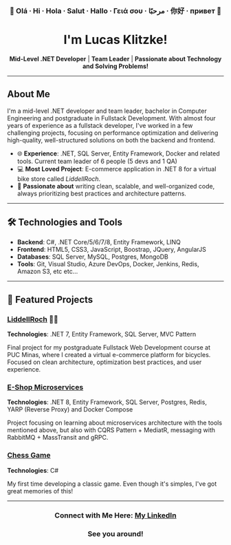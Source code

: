 <h3 align="center">👋 Olá · Hi · Hola · Salut · Hallo · Γειά σου · مرحبًا · 你好 · привет 👋 </h3>
<h1 align="center">I'm Lucas Klitzke!</h1>

<p align="center"><strong>Mid-Level .NET Developer</strong> | <strong>Team Leader</strong> | <strong>Passionate about Technology and Solving Problems!</strong></p>

<hr>

<h2>About Me</h2>

<p>I'm a mid-level .NET developer and team leader, bachelor in Computer Engineering and postgraduate in Fullstack Development. With almost four years of experience as a fullstack developer, I've worked in a few challenging projects, focusing on performance optimization and delivering high-quality, well-structured solutions on both the backend and frontend.</p>

<ul>
  <li>🌐 <strong>Experience</strong>: .NET, SQL Server, Entity Framework, Docker and related tools. Current team leader of 6 people (5 devs and 1 QA)</li>
  <li>💻 <strong>Most Loved Project</strong>: E-commerce application in .NET 8 for a virtual bike store called <em>LiddellRoch</em>.</li>
  <li>🚀 <strong>Passionate about</strong> writing clean, scalable, and well-organized code, always prioritizing best practices and architecture patterns.</li>
</ul>

<hr>

<h2>🛠️ Technologies and Tools</h2>

<ul>
  <li><strong>Backend</strong>: C#, .NET Core/5/6/7/8, Entity Framework, LINQ</li>
  <li><strong>Frontend</strong>: HTML5, CSS3, JavaScript, Boostrap, JQuery, AngularJS</li>
  <li><strong>Databases</strong>: SQL Server, MySQL, Postgres, MongoDB</li>
  <li><strong>Tools</strong>: Git, Visual Studio, Azure DevOps, Docker, Jenkins, Redis, Amazon S3, etc etc...</li>
</ul>

<hr>

<h2>🌟 Featured Projects</h2>

<h3><a href="https://github.com/LKlitzke/LiddellRoch_BikeShop">LiddellRoch</a> 🚴‍♂️</h3>
<p><strong>Technologies</strong>: .NET 7, Entity Framework, SQL Server, MVC Pattern</p>
<p>Final project for my postgraduate Fullstack Web Development course at PUC Minas, where I created a virtual e-commerce platform for bicycles. Focused on clean architecture, optimization best practices, and user experience.</p>

<h3><a href="https://github.com/LKlitzke/EShopMicroservicesNET8">E-Shop Microservices</a></h3>
<p><strong>Technologies</strong>: .NET 8, Entity Framework, SQL Server, Postgres, Redis, YARP (Reverse Proxy) and Docker Compose </p>
<p>Project focusing on learning about microservices architecture with the tools mentioned above, but also with CQRS Pattern + MediatR, messaging with RabbitMQ + MassTransit and gRPC.</p></p>

<h3><a href="https://github.com/LKlitzke/Jogo-de-Xadrez-em-C-sharp-">Chess Game</a></h3>
<p><strong>Technologies</strong>: C#</p>
<p>My first time developing a classic game. Even though it's simples, I've got great memories of this!</p></p>


<hr>

<h3 align="center">Connect with Me Here: <a href="https://www.linkedin.com/in/lucas-klitzke">My LinkedIn</a></h3>

<h3 align="center"><strong>See you around!</strong></h3>
